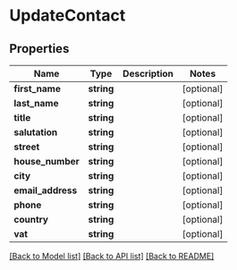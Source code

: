 # UpdateContact

## Properties
Name | Type | Description | Notes
------------ | ------------- | ------------- | -------------
**first_name** | **string** |  | [optional] 
**last_name** | **string** |  | [optional] 
**title** | **string** |  | [optional] 
**salutation** | **string** |  | [optional] 
**street** | **string** |  | [optional] 
**house_number** | **string** |  | [optional] 
**city** | **string** |  | [optional] 
**email_address** | **string** |  | [optional] 
**phone** | **string** |  | [optional] 
**country** | **string** |  | [optional] 
**vat** | **string** |  | [optional] 

[[Back to Model list]](../../README.md#documentation-for-models) [[Back to API list]](../../README.md#documentation-for-api-endpoints) [[Back to README]](../../README.md)


